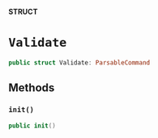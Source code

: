 **STRUCT**

# `Validate`

```swift
public struct Validate: ParsableCommand
```

## Methods
### `init()`

```swift
public init()
```
